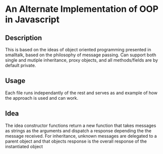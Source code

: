 # An Alternate Implementation of OOP in Javascript

## Description
This is based on the ideas of object oriented programming presented in smalltalk, based on the philosophy of message passing. Can support both single and mutiple inheritance, proxy objects, and all methods/fields are by default private.

## Usage
Each file runs independantly of the rest and serves as and example of how the approach is used and can work.

## Idea
The idea constructor functions return a new function that takes messages as strings as the arguments and dispatch a response depending the the message received. For inheritance, unknown messages are delegated to a parent object and that objects response is the overall response of the instantiated object
